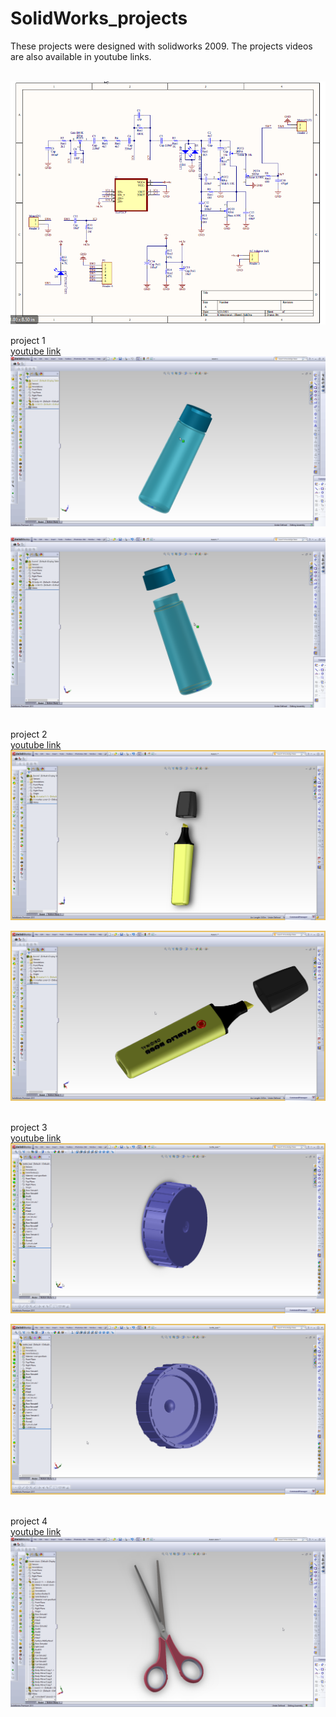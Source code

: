 # SolidWorks_projects
These projects were designed with solidworks 2009. The projects videos are also available in youtube links.
<br/>
<br/>

<p align="center">
  <img src="https://github.com/Niyousha-Gh/Guitar-Distortion-Pedal/blob/main/schematic.png">
</p>

project 1
<br/>
[youtube link](https://youtu.be/Mm404RhqZok)
<br/>
![Alt Text](https://github.com/Niyousha-Gh/SolidWorks_projects/blob/main/project1-1.png)
<br/>

![Alt Text](https://github.com/Niyousha-Gh/SolidWorks_projects/blob/main/project1-2.png)
<br/>
<br/>

project 2
<br/>
[youtube link](https://youtu.be/G4wT8VkVze4)
![Alt Text](https://github.com/Niyousha-Gh/SolidWorks_projects/blob/main/project2-1.png)
<br/>

![Alt Text](https://github.com/Niyousha-Gh/SolidWorks_projects/blob/main/project2-2.png)
<br/>
<br/>

project 3
<br/>
[youtube link](https://www.youtube.com/watch?v=iJ_NVxIIaj0)
<br/>
![Alt Text](https://github.com/Niyousha-Gh/SolidWorks_projects/blob/main/project3-1.png)
<br/>

![Alt Text](https://github.com/Niyousha-Gh/SolidWorks_projects/blob/main/project3-2.png)
<br/>
<br/>

project 4
<br/>
[youtube link](https://youtu.be/t7OrbS5nZJQ)
<br/>
![Alt Text](https://github.com/Niyousha-Gh/SolidWorks_projects/blob/main/project4.png)
<br/>



